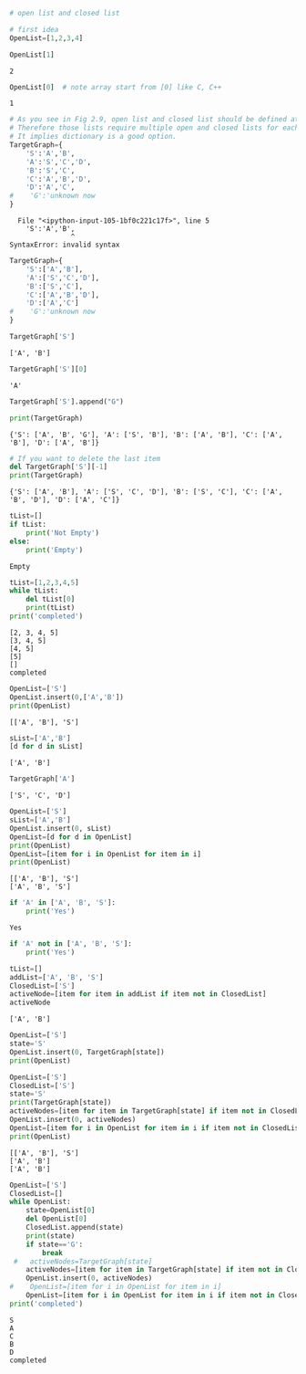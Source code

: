 

```python
# open list and closed list
```


```python
# first idea
OpenList=[1,2,3,4]
```


```python
OpenList[1]
```




    2




```python
OpenList[0]  # note array start from [0] like C, C++
```




    1




```python
# As you see in Fig 2.9, open list and closed list should be defined at each node. 
# Therefore those lists require multiple open and closed lists for each node.
# It implies dictionary is a good option.
TargetGraph={
    'S':'A','B',
    'A':'S','C','D',
    'B':'S','C',
    'C':'A','B','D',
    'D':'A','C',
#    'G':'unknown now
}
```


      File "<ipython-input-105-1bf0c221c17f>", line 5
        'S':'A','B',
                   ^
    SyntaxError: invalid syntax




```python
TargetGraph={
    'S':['A','B'],
    'A':['S','C','D'],
    'B':['S','C'],
    'C':['A','B','D'],
    'D':['A','C']
#    'G':'unknown now
}
```


```python
TargetGraph['S']
```




    ['A', 'B']




```python
TargetGraph['S'][0]
```




    'A'




```python
TargetGraph['S'].append("G")
```


```python
print(TargetGraph)
```

    {'S': ['A', 'B', 'G'], 'A': ['S', 'B'], 'B': ['A', 'B'], 'C': ['A', 'B'], 'D': ['A', 'B']}



```python
# If you want to delete the last item
del TargetGraph['S'][-1]
print(TargetGraph)
```

    {'S': ['A', 'B'], 'A': ['S', 'C', 'D'], 'B': ['S', 'C'], 'C': ['A', 'B', 'D'], 'D': ['A', 'C']}



```python
tList=[]
if tList: 
    print('Not Empty')
else:
    print('Empty') 
```

    Empty



```python
tList=[1,2,3,4,5]
while tList:
    del tList[0]
    print(tList)
print('completed') 
```

    [2, 3, 4, 5]
    [3, 4, 5]
    [4, 5]
    [5]
    []
    completed



```python
OpenList=['S']
OpenList.insert(0,['A','B']) 
print(OpenList)
```

    [['A', 'B'], 'S']



```python
sList=['A','B']
[d for d in sList]
```




    ['A', 'B']




```python
TargetGraph['A']
```




    ['S', 'C', 'D']




```python
OpenList=['S']
sList=['A','B']
OpenList.insert(0, sList) 
OpenList=[d for d in OpenList]
print(OpenList)
OpenList=[item for i in OpenList for item in i]
print(OpenList)
```

    [['A', 'B'], 'S']
    ['A', 'B', 'S']



```python
if 'A' in ['A', 'B', 'S']: 
    print('Yes')
```

    Yes



```python
if 'A' not in ['A', 'B', 'S']: 
    print('Yes')
```


```python
tList=[]
addList=['A', 'B', 'S']
ClosedList=['S']
activeNode=[item for item in addList if item not in ClosedList]
activeNode
```




    ['A', 'B']




```python
OpenList=['S']
state='S'
OpenList.insert(0, TargetGraph[state]) 
print(OpenList)

OpenList=['S']
ClosedList=['S']
state='S'
print(TargetGraph[state])
activeNodes=[item for item in TargetGraph[state] if item not in ClosedList]
OpenList.insert(0, activeNodes) 
OpenList=[item for i in OpenList for item in i if item not in ClosedList]
print(OpenList)
```

    [['A', 'B'], 'S']
    ['A', 'B']
    ['A', 'B']



```python
OpenList=['S']
ClosedList=[]
while OpenList:
    state=OpenList[0]
    del OpenList[0]
    ClosedList.append(state)
    print(state)
    if state=='G':
        break
 #   activeNodes=TargetGraph[state]
    activeNodes=[item for item in TargetGraph[state] if item not in ClosedList]
    OpenList.insert(0, activeNodes)
#    OpenList=[item for i in OpenList for item in i]
    OpenList=[item for i in OpenList for item in i if item not in ClosedList]
print('completed') 
```

    S
    A
    C
    B
    D
    completed



```python

```
